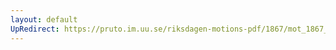 ```yaml
---
layout: default
UpRedirect: https://pruto.im.uu.se/riksdagen-motions-pdf/1867/mot_1867__ak__82/mot_1867__ak__82-002.pdf
---
```

